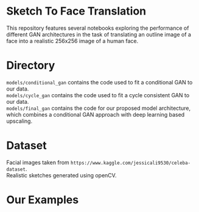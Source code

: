# Sketch To Face Translation
This repository features several notebooks exploring the performance of different GAN architectures in the task of translating an outline image of a face into a realistic 256x256 image of a human face.  
# Directory
`models/conditional_gan` contains the code used to fit a conditional GAN to our data.    
`models/cycle_gan` contains the code used to fit a cycle consistent GAN to our data.  
`models/final_gan` contains the code for our proposed model architecture, which combines a conditional GAN approach with deep learning based upscaling.  

# Dataset
Facial images taken from `https://www.kaggle.com/jessicali9530/celeba-dataset`.  
Realistic sketches generated using openCV.

# Our Examples


